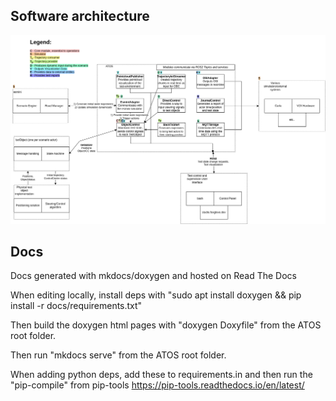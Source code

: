 ## Software architecture

![image](res/ATOS_architecture.drawio.png)


## Docs

Docs generated with mkdocs/doxygen and hosted on Read The Docs

When editing locally, install deps with 
"sudo apt install doxygen && pip install -r docs/requirements.txt"

Then build the doxygen html pages with "doxygen Doxyfile" from the ATOS root folder.

Then run "mkdocs serve" from the ATOS root folder.

When adding python deps, add these to requirements.in and then run the "pip-compile" from pip-tools https://pip-tools.readthedocs.io/en/latest/
